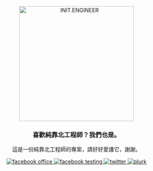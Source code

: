 <p align="center">
    <a href="https://kaobei.engineer">
        <img src="https://i.imgur.com/iuP8yS0.png" alt="INIT.ENGINEER" width="300">
    </a>
</p>
<h3 align="center">喜歡純靠北工程師？我們也是。</h3>
<p align="center">這是一份純靠北工程師的專案，請好好愛護它，謝謝。</p>
<p align="center">
    <a href="https://www.facebook.com/init.kobeengineer" title="facebook office">
        <img src="https://img.shields.io/badge/facebook-@init.kobeengineer-3b5998.svg" alt="facebook office" />
    </a>
    <a href="https://www.facebook.com/kaobei.engineer" title="facebook testing">
        <img src="https://img.shields.io/badge/facebook-@kaobei.engineer-3b5998.svg" alt="facebook testing" />
    </a>
    <a href="https://twitter.com/kaobei_engineer" title="twitter">
        <img src="https://img.shields.io/badge/twitter-@kaobei_engineer-55acee.svg" alt="twitter" />
    </a>
    <a href="https://www.plurk.com/kaobei_engineer" title="plurk">
        <img src="https://img.shields.io/badge/plurk-@kaobei_engineer-ff574d.svg" alt="plurk" />
    </a>
</p>
